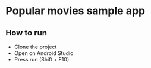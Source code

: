 # Popular movies sample app
## How to run
* Clone the project
* Open on Android Studio
* Press run (Shift + F10)
